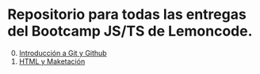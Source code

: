 # Repositorio para todas las entregas del Bootcamp JS/TS de Lemoncode.

0. [Introducción a Git y Github](https://github.com/Hyousetsu37/JS-TS-Lemoncode-Bootcamp/tree/main/Module-0)
1. [HTML y Maketación](https://github.com/Hyousetsu37/JS-TS-Lemoncode-Bootcamp/tree/main/Module-1)
